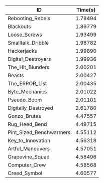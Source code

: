 |ID|Time(s)|
|-|-|
|Rebooting_Rebels|1.78494|
|Blackouts|1.86779|
|Loose_Screws|1.93499|
|Smalltalk_Dribble|1.98782|
|Hackerjacks|1.99890|
|Digital_Destroyers|1.99936|
|The_Hit_Blunders|2.00201|
|Beasts|2.00427|
|The_ERROR_List|2.00435|
|Byte_Mechanics|2.01022|
|Pseudo_Boom|2.01101|
|Digitally_Destroyed|2.61780|
|Gonzo_Brutes|4.47557|
|Rug_Heed_Bend|4.49715|
|Pint_Sized_Benchwarmers|4.55112|
|Key_to_Innovation|4.56318|
|Artful_Maneuvers|4.57051|
|Grapevine_Squad|4.58496|
|Computer_Crew|4.58568|
|Creed_Symbol|4.60577|
